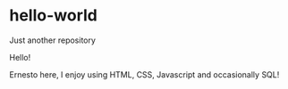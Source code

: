 # hello-world
Just another repository 

Hello!

Ernesto here, I enjoy using HTML, CSS, Javascript and occasionally SQL!
